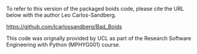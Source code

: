 To refer to this version of the packaged boids code, please cite the URL below with the author Leo Carlos-Sandberg.

https://github.com/lcarlossandberg/Bad_Boids

This code was orignally provided by UCL as part of the Research Software Engineering with Python (MPHYG001)
course. 
